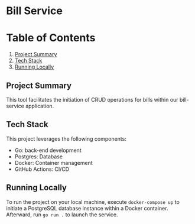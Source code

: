 # Bill Service

# Table of Contents

1. [Project Summary](#project-summary)
2. [Tech Stack](#tech-stack)
3. [Running Locally](#running-locally)

## Project Summary

This tool facilitates the initiation of CRUD operations for bills within our bill-service application.

## Tech Stack

This project leverages the following components:

- Go: back-end development
- Postgres: Database
- Docker: Container management
- GitHub Actions: CI/CD

## Running Locally

To run the project on your local machine, execute `docker-compose up` to initiate a PostgreSQL database instance within a Docker container. Afterward, run `go run .` to launch the service.
